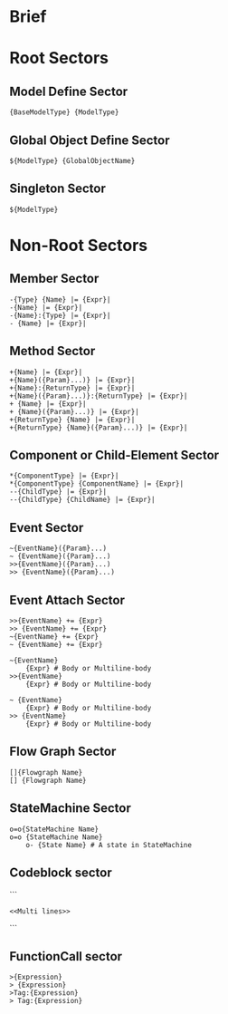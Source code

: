 ﻿# Brief

# Root Sectors

## Model Define Sector
```
{BaseModelType} {ModelType}
```

## Global Object Define Sector
```
${ModelType} {GlobalObjectName}
```

## Singleton Sector
```
${ModelType}
```

# Non-Root Sectors

## Member Sector
```
-{Type} {Name} |= {Expr}|
-{Name} |= {Expr}|
-{Name}:{Type} |= {Expr}|
- {Name} |= {Expr}|
```

## Method Sector
```
+{Name} |= {Expr}|
+{Name}({Param}...)} |= {Expr}|
+{Name}:{ReturnType} |= {Expr}|
+{Name}({Param}...)}:{ReturnType} |= {Expr}|
+ {Name} |= {Expr}|
+ {Name}({Param}...)} |= {Expr}|
+{ReturnType} {Name} |= {Expr}|
+{ReturnType} {Name}({Param}...)} |= {Expr}|
```

## Component or Child-Element Sector
```
*{ComponentType} |= {Expr}|
*{ComponentType} {ComponentName} |= {Expr}|
--{ChildType} |= {Expr}|
--{ChildType} {ChildName} |= {Expr}|
```

## Event Sector
```
~{EventName}({Param}...)
~ {EventName}({Param}...)
>>{EventName}({Param}...)
>> {EventName}({Param}...)
```

## Event Attach Sector
```
>>{EventName} += {Expr}
>> {EventName} += {Expr}
~{EventName} += {Expr}
~ {EventName} += {Expr}

~{EventName}
    {Expr} # Body or Multiline-body
>>{EventName}
    {Expr} # Body or Multiline-body

~ {EventName}
    {Expr} # Body or Multiline-body
>> {EventName}
    {Expr} # Body or Multiline-body
```


## Flow Graph Sector
```
[]{Flowgraph Name}
[] {Flowgraph Name}
```

## StateMachine Sector
```
o=o{StateMachine Name}
o=o {StateMachine Name}
    o- {State Name} # A state in StateMachine
```

## Codeblock sector
\```
```
<<Multi lines>> 
```
\```

## FunctionCall sector
```
>{Expression}
> {Expression}
>Tag:{Expression}
> Tag:{Expression}
```
